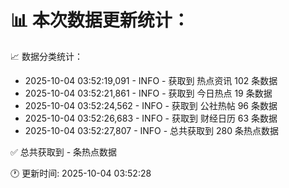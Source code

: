 📊 本次数据更新统计：
==========================

📈 数据分类统计：
- 2025-10-04 03:52:19,091 - INFO - 获取到 热点资讯 102 条数据
- 2025-10-04 03:52:21,861 - INFO - 获取到 今日热点 19 条数据
- 2025-10-04 03:52:24,562 - INFO - 获取到 公社热帖 96 条数据
- 2025-10-04 03:52:26,683 - INFO - 获取到 财经日历 63 条数据
- 2025-10-04 03:52:27,807 - INFO - 总共获取到 280 条热点数据

✅ 总共获取到 - 条热点数据

🕐 更新时间: 2025-10-04 03:52:28

